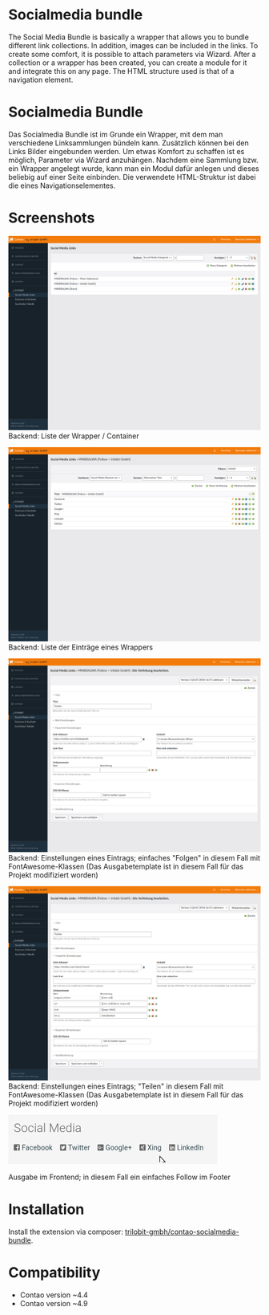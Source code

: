 Socialmedia bundle
==================

The Social Media Bundle is basically a wrapper that allows you to bundle different link collections. In addition, images can be included in the links.
To create some comfort, it is possible to attach parameters via Wizard. After a collection or a wrapper has been created, you can create a module for it
and integrate this on any page. The HTML structure used is that of a navigation element.

Socialmedia Bundle
==================

Das Socialmedia Bundle ist im Grunde ein Wrapper, mit dem man verschiedene Linksammlungen bündeln kann. Zusätzlich können bei den Links Bilder eingebunden werden.
Um etwas Komfort zu schaffen ist es möglich, Parameter via Wizard anzuhängen. Nachdem eine Sammlung bzw. ein Wrapper angelegt wurde, kann man ein Modul dafür anlegen
und dieses beliebig auf einer Seite einbinden. Die verwendete HTML-Struktur ist dabei die eines Navigationselementes.

Screenshots
===========

![](docs/images/Auswahl_001.png)
Backend: Liste der Wrapper / Container

![](docs/images/Auswahl_002.png)
Backend: Liste der Einträge eines Wrappers

![](docs/images/Auswahl_003.png)
Backend: Einstellungen eines Eintrags; einfaches "Folgen" in diesem Fall mit FontAwesome-Klassen (Das Ausgabetemplate ist in diesem Fall für das Projekt modifiziert worden)

![](docs/images/Auswahl_004.png)
Backend: Einstellungen eines Eintrags; "Teilen" in diesem Fall mit FontAwesome-Klassen (Das Ausgabetemplate ist in diesem Fall für das Projekt modifiziert worden)

![](docs/images/Auswahl_005.jpg)

Ausgabe im Frontend; in diesem Fall ein einfaches Follow im Footer

Installation
============

Install the extension via composer: [trilobit-gmbh/contao-socialmedia-bundle](https://packagist.org/packages/trilobit-gmbh/contao-socialmedia-bundle).

Compatibility
=============

* Contao version ~4.4
* Contao version ~4.9